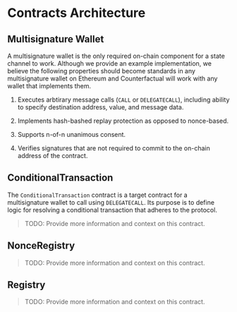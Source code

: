 # Contracts Architecture

## Multisignature Wallet

A multisignature wallet is the only required on-chain component for a state channel to work. Although we provide an example implementation, we believe the following properties should become standards in any multisignature wallet on Ethereum and Counterfactual will work with any wallet that implements them.

1. Executes arbtirary message calls (`CALL` or `DELEGATECALL`), including ability to specify destination address, value, and message data.

2. Implements hash-bashed replay protection as opposed to nonce-based.

3. Supports n-of-n unanimous consent.

4. Verifies signatures that are not required to commit to the on-chain address of the contract.

## ConditionalTransaction

The `ConditionalTransaction` contract is a target contract for a multisignature wallet to call using `DELEGATECALL`. Its purpose is to define logic for resolving a conditional transaction that adheres to the protocol.

> TODO: Provide more information and context on this contract.

## NonceRegistry

> TODO: Provide more information and context on this contract.

## Registry

> TODO: Provide more information and context on this contract.
